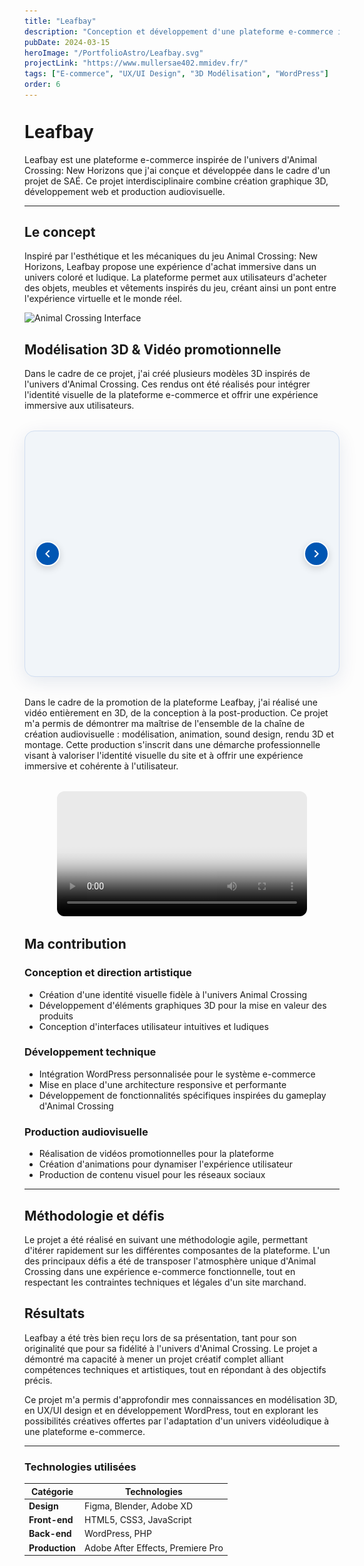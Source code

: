 ```yaml
---
title: "Leafbay"
description: "Conception et développement d'une plateforme e-commerce inspirée de l'univers Animal Crossing: New Horizons. Ce projet de SAÉ inclut la création graphique 3D, le développement web et la production audiovisuelle."
pubDate: 2024-03-15
heroImage: "/PortfolioAstro/Leafbay.svg"
projectLink: "https://www.mullersae402.mmidev.fr/"
tags: ["E-commerce", "UX/UI Design", "3D Modélisation", "WordPress"]
order: 6
---
```


<style>
  h1:first-of-type {
    padding-top: 20px; /* Ajouter de l'espace avant le premier titre H1 */
    margin-top: 0;
  }
  
  @media (max-width: 768px) {
    h1:first-of-type {
      padding-top: 30px;
    }
  }
  
  @media (max-width: 480px) {
    h1:first-of-type {
      padding-top: 40px;
    }
  }
</style>

# Leafbay

Leafbay est une plateforme e-commerce inspirée de l'univers d'Animal Crossing: New Horizons que j'ai conçue et développée dans le cadre d'un projet de SAÉ. Ce projet interdisciplinaire combine création graphique 3D, développement web et production audiovisuelle.

---

## Le concept

Inspiré par l'esthétique et les mécaniques du jeu Animal Crossing: New Horizons, Leafbay propose une expérience d'achat immersive dans un univers coloré et ludique. La plateforme permet aux utilisateurs d'acheter des objets, meubles et vêtements inspirés du jeu, créant ainsi un pont entre l'expérience virtuelle et le monde réel.

![Animal Crossing Interface](/assets/images/Leafbay.svg)





## Modélisation 3D & Vidéo promotionnelle

Dans le cadre de ce projet, j'ai créé plusieurs modèles 3D inspirés de l'univers d'Animal Crossing. Ces rendus ont été réalisés pour intégrer l'identité visuelle de la plateforme e-commerce et offrir une expérience immersive aux utilisateurs.

<div class="carousel-container">
  <button class="carousel-button prev">
    <svg viewBox="0 0 24 24">
      <path d="M15.41 7.41L14 6l-6 6 6 6 1.41-1.41L10.83 12z"/>
    </svg>
  </button>
  <button class="carousel-button next">
    <svg viewBox="0 0 24 24">
      <path d="M8.59 16.59L10 18l6-6-6-6-1.41 1.41L13.17 12z"/>
    </svg>
  </button>  <div class="image-row">
    <div class="image-container">
      <img src="/Property-1cartboard_rendered.png" alt="Maison style Animal Crossing">
      <div class="image-overlay">
        <div class="overlay-title">Maison style Animal Crossing</div>
        <div class="overlay-description">Modèle 3D d'une maison inspirée du style visuel caractéristique du jeu Animal Crossing</div>
      </div>
    </div>
    <div class="image-container">
      <img src="/Property-1flower_render.png" alt="Jardin luxuriant">
      <div class="image-overlay">
        <div class="overlay-title">Jardin luxuriant</div>
        <div class="overlay-description">Composition florale dans l'univers coloré et stylisé de Leafbay</div>
      </div>
    </div>
    <div class="image-container">
      <img src="/atm.png" alt="DAB ludique">
      <div class="image-overlay">
        <div class="overlay-title">DAB interactif</div>
        <div class="overlay-description">Distributeur automatique de billets adapté à l'univers ludique de la plateforme</div>
      </div>
    </div>
    <div class="image-container">
      <img src="/axe_render_t.png" alt="Hache détaillée">
      <div class="image-overlay">
        <div class="overlay-title">Hache détaillée</div>
        <div class="overlay-description">Modélisation 3D d'un outil emblématique de l'univers du jeu</div>
      </div>
    </div>
    <div class="image-container">
      <img src="/flower2_render.png" alt="Composition florale">
      <div class="image-overlay">
        <div class="overlay-title">Composition florale</div>
        <div class="overlay-description">Élément décoratif intégré dans l'identité visuelle de la plateforme</div>
      </div>
    </div>
  </div>
  <div class="carousel-indicator"></div>
</div>

Dans le cadre de la promotion de la plateforme Leafbay, j'ai réalisé une vidéo entièrement en 3D, de la conception à la post-production. Ce projet m'a permis de démontrer ma maîtrise de l'ensemble de la chaîne de création audiovisuelle : modélisation, animation, sound design, rendu 3D et montage. Cette production s'inscrit dans une démarche professionnelle visant à valoriser l'identité visuelle du site et à offrir une expérience immersive et cohérente à l'utilisateur.



<video controls poster="/miniature.png" style="width:100%; max-width:400px; margin: 2rem auto; display:block; border-radius:12px; background:#eaeaea; object-fit:contain;">
  <source src="/Muller_leafbay.mp4" type="video/mp4">
  Votre navigateur ne supporte pas la lecture vidéo.
</video>



<style>  .carousel-container {
    position: relative;
    width: 100%;
    max-width: 100%;
    margin: 2rem auto;
    overflow: hidden;
    padding: 1.5rem;
    background-color: #f1f5f9;
    border-radius: 16px;
    box-shadow: 0 8px 30px rgba(0, 48, 107, 0.1);
    border: 1px solid #d0ddf0;
    box-sizing: border-box;
  }

  .image-row {
    display: flex;
    width: max-content;
    align-items: center;
    transition: transform 0.5s ease;
    margin: 0 auto;
  }.image-container {
    width: 90vw;
    max-width: 700px;
    height: 400px;
    flex-shrink: 0;
    opacity: 0;
    pointer-events: none;
    transition: opacity 0.5s ease, transform 0.3s ease;
    position: relative;
    border-radius: 12px;
    overflow: hidden;
  }

  .image-container.active {
    opacity: 1;
    pointer-events: auto;
  }
  .image-container img {
    width: 100%;
    height: 100%;
    max-height: 100%;
    object-fit: cover;
    border-radius: 12px;
    transition: transform 0.5s ease;
  }
  .image-overlay {
    position: absolute;
    bottom: 0;
    left: 0;
    width: 100%;
    height: auto;
    background: rgba(0, 48, 107, 0.7); /* Bleu semi-transparent */
    opacity: 0;
    display: flex;
    flex-direction: column;
    justify-content: center;
    align-items: center;
    transition: opacity 0.3s ease;
    color: white;
    text-align: center;
    padding: 1.5rem;
    border-bottom-left-radius: 12px;
    border-bottom-right-radius: 12px;
  }
  
  .image-container.active:hover .image-overlay {
    opacity: 1;
  }
  
  .image-container.active:hover img {
    transform: scale(1.03);
  }
  
  .overlay-title {
    font-size: 1.5rem;
    font-weight: 700;
    margin-bottom: 0.5rem;
    text-shadow: 0 2px 4px rgba(0, 0, 0, 0.2);
  }
  
  .overlay-description {
    font-size: 1rem;
    max-width: 100%;
    text-shadow: 0 1px 2px rgba(0, 0, 0, 0.2);
  }  .carousel-button {
    position: absolute;
    top: 50%;
    transform: translateY(-50%);
    background: #0056b3;
    border: none;
    width: 40px;
    height: 40px;
    border-radius: 50%;
    box-shadow: 0 4px 12px rgba(0, 0, 0, 0.15);
    cursor: pointer;
    z-index: 10;
    display: flex;
    align-items: center;
    justify-content: center;
    transition: all 0.3s ease;
    border: 2px solid #fff;
  }

  .carousel-button.prev {
    left: 1rem;
  }

  .carousel-button.next {
    right: 1rem;
  }

  .carousel-button:hover {
    transform: translateY(-50%) scale(1.1);
    background: #004494;
  }
  
  .carousel-button svg {
    fill: white;
    width: 24px;
    height: 24px;
  }  .carousel-indicator {
    display: flex;
    justify-content: center;
    gap: 10px;
    margin-top: 1.5rem;
  }

  .indicator-dot {
    width: 14px;
    height: 14px;
    border-radius: 50%;
    background-color: #E0E0E0;
    cursor: pointer;
    transition: all 0.3s ease;
    border: 2px solid transparent;
  }

  .indicator-dot:hover {
    background-color: #B8CDE5;
  }
  .indicator-dot.active {
    background-color: #0056b3;
    border-color: white;
    box-shadow: 0 2px 4px rgba(0, 0, 0, 0.2);
    transform: scale(1.1);
  }
  
  @media (max-width: 1024px) {
    .image-container {
      height: 320px;
    }
  }
  
  @media (max-width: 768px) {
    .carousel-container {
      max-width: 100%;
      padding: 1rem;
    }
    
    .image-container {
      width: 90vw;
      max-width: 90vw;
      height: 250px;
    }
    
    .image-container img {
      object-fit: cover;
      max-height: 250px;
    }
    
    .overlay-title {
      font-size: 1.2rem;
    }
    
    .overlay-description {
      font-size: 0.9rem;
    }
  }
    @media (max-width: 480px) {
    .image-container {
      height: 180px;
      margin-top: 10px; /* Ajouter un peu d'espace en haut pour éviter la superposition avec la navbar */
    }
    
    .image-container img {
      max-height: 180px;
    }
    
    .carousel-button {
      width: 32px;
      height: 32px;
    }
    
    .carousel-button svg {
      width: 20px;
      height: 20px;
    }
  }
</style>

<script>
  document.addEventListener('DOMContentLoaded', () => {
    const container = document.querySelector('.carousel-container');
    const row = container.querySelector('.image-row');
    const items = Array.from(row.children);
    const prev = container.querySelector('.carousel-button.prev');
    const next = container.querySelector('.carousel-button.next');
    const indicator = container.querySelector('.carousel-indicator');
    let idx = 0;
    
    // Create indicator dots
    items.forEach((_, i) => {
      const dot = document.createElement('div');
      dot.classList.add('indicator-dot');
      if (i === 0) dot.classList.add('active');
      dot.addEventListener('click', () => {
        idx = i;
        update();
      });
      indicator.appendChild(dot);
    });
    
  function update() {
      // Update carousel position
      const itemWidth = items[0].offsetWidth;
      row.style.transform = `translateX(-${idx * itemWidth}px)`;
      
      // Update active states for items and dots
      items.forEach((item, i) => {
        item.classList.toggle('active', i === idx);
      });
      
      const dots = indicator.querySelectorAll('.indicator-dot');
      dots.forEach((dot, i) => {
        dot.classList.toggle('active', i === idx);
      });
      
      // Update button states
      prev.style.opacity = idx > 0 ? '1' : '0.5';
      next.style.opacity = idx < items.length - 1 ? '1' : '0.5';
      prev.style.pointerEvents = idx > 0 ? 'auto' : 'none';
      next.style.pointerEvents = idx < items.length - 1 ? 'auto' : 'none';
    }
    
    // Button click handlers
    prev.addEventListener('click', () => { 
      if (idx > 0) { 
        idx--; 
        update(); 
      } 
    });
    
    next.addEventListener('click', () => { 
      if (idx < items.length - 1) { 
        idx++; 
        update(); 
      } 
    });
    
    // Keyboard navigation
    document.addEventListener('keydown', (e) => {
      if (e.key === 'ArrowLeft' && idx > 0) {
        idx--;
        update();
      } else if (e.key === 'ArrowRight' && idx < items.length - 1) {
        idx++;
        update();
      }
    });
    
    // Handle resize
    window.addEventListener('resize', update);
    
    // Set initial state
    items[0].classList.add('active');
    update();
  });
</script>

## Ma contribution

### Conception et direction artistique
- Création d'une identité visuelle fidèle à l'univers Animal Crossing
- Développement d'éléments graphiques 3D pour la mise en valeur des produits
- Conception d'interfaces utilisateur intuitives et ludiques

### Développement technique
- Intégration WordPress personnalisée pour le système e-commerce
- Mise en place d'une architecture responsive et performante
- Développement de fonctionnalités spécifiques inspirées du gameplay d'Animal Crossing

### Production audiovisuelle
- Réalisation de vidéos promotionnelles pour la plateforme
- Création d'animations pour dynamiser l'expérience utilisateur
- Production de contenu visuel pour les réseaux sociaux

---

## Méthodologie et défis

Le projet a été réalisé en suivant une méthodologie agile, permettant d'itérer rapidement sur les différentes composantes de la plateforme. L'un des principaux défis a été de transposer l'atmosphère unique d'Animal Crossing dans une expérience e-commerce fonctionnelle, tout en respectant les contraintes techniques et légales d'un site marchand.


## Résultats

Leafbay a été très bien reçu lors de sa présentation, tant pour son originalité que pour sa fidélité à l'univers d'Animal Crossing. Le projet a démontré ma capacité à mener un projet créatif complet alliant compétences techniques et artistiques, tout en répondant à des objectifs précis.

Ce projet m'a permis d'approfondir mes connaissances en modélisation 3D, en UX/UI design et en développement WordPress, tout en explorant les possibilités créatives offertes par l'adaptation d'un univers vidéoludique à une plateforme e-commerce.

---

### Technologies utilisées

| Catégorie | Technologies |
|-----------|-------------|
| **Design** | Figma, Blender, Adobe XD |
| **Front-end** | HTML5, CSS3, JavaScript |
| **Back-end** | WordPress, PHP |
| **Production** | Adobe After Effects, Premiere Pro |